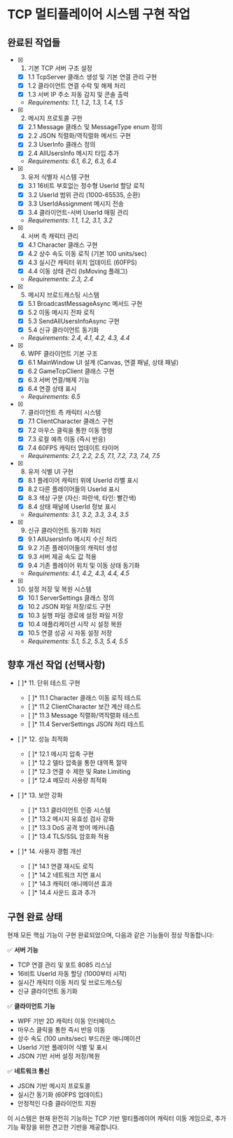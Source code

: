 # TCP 멀티플레이어 시스템 구현 작업

## 완료된 작업들

- [x] 1. 기본 TCP 서버 구조 설정
  - [x] 1.1 TcpServer 클래스 생성 및 기본 연결 관리 구현
  - [x] 1.2 클라이언트 연결 수락 및 해제 처리
  - [x] 1.3 서버 IP 주소 자동 감지 및 콘솔 출력
  - _Requirements: 1.1, 1.2, 1.3, 1.4, 1.5_

- [x] 2. 메시지 프로토콜 구현
  - [x] 2.1 Message 클래스 및 MessageType enum 정의
  - [x] 2.2 JSON 직렬화/역직렬화 메서드 구현
  - [x] 2.3 UserInfo 클래스 정의
  - [x] 2.4 AllUsersInfo 메시지 타입 추가
  - _Requirements: 6.1, 6.2, 6.3, 6.4_

- [x] 3. 유저 식별자 시스템 구현
  - [x] 3.1 16비트 부호없는 정수형 UserId 할당 로직
  - [x] 3.2 UserId 범위 관리 (1000-65535, 순환)
  - [x] 3.3 UserIdAssignment 메시지 전송
  - [x] 3.4 클라이언트-서버 UserId 매핑 관리
  - _Requirements: 1.1, 1.2, 3.1, 3.2_

- [x] 4. 서버 측 캐릭터 관리
  - [x] 4.1 Character 클래스 구현
  - [x] 4.2 상수 속도 이동 로직 (기본 100 units/sec)
  - [x] 4.3 실시간 캐릭터 위치 업데이트 (60FPS)
  - [x] 4.4 이동 상태 관리 (IsMoving 플래그)
  - _Requirements: 2.3, 2.4_

- [x] 5. 메시지 브로드캐스팅 시스템
  - [x] 5.1 BroadcastMessageAsync 메서드 구현
  - [x] 5.2 이동 메시지 전파 로직
  - [x] 5.3 SendAllUsersInfoAsync 구현
  - [x] 5.4 신규 클라이언트 동기화
  - _Requirements: 2.4, 4.1, 4.2, 4.3, 4.4_

- [x] 6. WPF 클라이언트 기본 구조
  - [x] 6.1 MainWindow UI 설계 (Canvas, 연결 패널, 상태 패널)
  - [x] 6.2 GameTcpClient 클래스 구현
  - [x] 6.3 서버 연결/해제 기능
  - [x] 6.4 연결 상태 표시
  - _Requirements: 6.5_

- [x] 7. 클라이언트 측 캐릭터 시스템
  - [x] 7.1 ClientCharacter 클래스 구현
  - [x] 7.2 마우스 클릭을 통한 이동 명령
  - [x] 7.3 로컬 예측 이동 (즉시 반응)
  - [x] 7.4 60FPS 캐릭터 업데이트 타이머
  - _Requirements: 2.1, 2.2, 2.5, 7.1, 7.2, 7.3, 7.4, 7.5_

- [x] 8. 유저 식별 UI 구현
  - [x] 8.1 플레이어 캐릭터 위에 UserId 라벨 표시
  - [x] 8.2 다른 플레이어들의 UserId 표시
  - [x] 8.3 색상 구분 (자신: 파란색, 타인: 빨간색)
  - [x] 8.4 상태 패널에 UserId 정보 표시
  - _Requirements: 3.1, 3.2, 3.3, 3.4, 3.5_

- [x] 9. 신규 클라이언트 동기화 처리
  - [x] 9.1 AllUsersInfo 메시지 수신 처리
  - [x] 9.2 기존 플레이어들의 캐릭터 생성
  - [x] 9.3 서버 제공 속도 값 적용
  - [x] 9.4 기존 플레이어 위치 및 이동 상태 동기화
  - _Requirements: 4.1, 4.2, 4.3, 4.4, 4.5_

- [x] 10. 설정 저장 및 복원 시스템
  - [x] 10.1 ServerSettings 클래스 정의
  - [x] 10.2 JSON 파일 저장/로드 구현
  - [x] 10.3 실행 파일 경로에 설정 파일 저장
  - [x] 10.4 애플리케이션 시작 시 설정 복원
  - [x] 10.5 연결 성공 시 자동 설정 저장
  - _Requirements: 5.1, 5.2, 5.3, 5.4, 5.5_

## 향후 개선 작업 (선택사항)

- [ ]* 11. 단위 테스트 구현
  - [ ]* 11.1 Character 클래스 이동 로직 테스트
  - [ ]* 11.2 ClientCharacter 보간 계산 테스트
  - [ ]* 11.3 Message 직렬화/역직렬화 테스트
  - [ ]* 11.4 ServerSettings JSON 처리 테스트

- [ ]* 12. 성능 최적화
  - [ ]* 12.1 메시지 압축 구현
  - [ ]* 12.2 델타 압축을 통한 대역폭 절약
  - [ ]* 12.3 연결 수 제한 및 Rate Limiting
  - [ ]* 12.4 메모리 사용량 최적화

- [ ]* 13. 보안 강화
  - [ ]* 13.1 클라이언트 인증 시스템
  - [ ]* 13.2 메시지 유효성 검사 강화
  - [ ]* 13.3 DoS 공격 방어 메커니즘
  - [ ]* 13.4 TLS/SSL 암호화 적용

- [ ]* 14. 사용자 경험 개선
  - [ ]* 14.1 연결 재시도 로직
  - [ ]* 14.2 네트워크 지연 표시
  - [ ]* 14.3 캐릭터 애니메이션 효과
  - [ ]* 14.4 사운드 효과 추가

## 구현 완료 상태

현재 모든 핵심 기능이 구현 완료되었으며, 다음과 같은 기능들이 정상 작동합니다:

✅ **서버 기능**
- TCP 연결 관리 및 포트 8085 리스닝
- 16비트 UserId 자동 할당 (1000부터 시작)
- 실시간 캐릭터 이동 처리 및 브로드캐스팅
- 신규 클라이언트 동기화

✅ **클라이언트 기능**
- WPF 기반 2D 캐릭터 이동 인터페이스
- 마우스 클릭을 통한 즉시 반응 이동
- 상수 속도 (100 units/sec) 부드러운 애니메이션
- UserId 기반 플레이어 식별 및 표시
- JSON 기반 서버 설정 저장/복원

✅ **네트워크 통신**
- JSON 기반 메시지 프로토콜
- 실시간 동기화 (60FPS 업데이트)
- 안정적인 다중 클라이언트 지원

이 시스템은 현재 완전히 기능하는 TCP 기반 멀티플레이어 캐릭터 이동 게임으로, 추가 기능 확장을 위한 견고한 기반을 제공합니다.